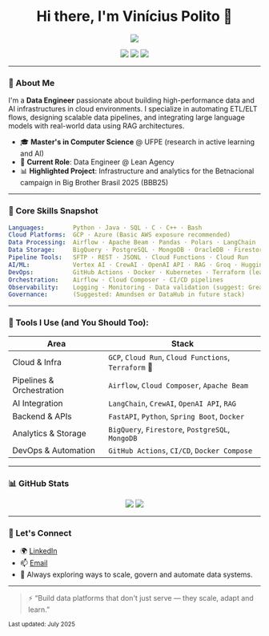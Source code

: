 <h1 align="center">Hi there, I'm Vinícius Polito 👋</h1>

<p align="center">
  <img src="https://readme-typing-svg.herokuapp.com?font=Fira+Code&duration=3000&pause=1000&center=true&vCenter=true&width=435&lines=Data+Engineer+%7C+Cloud+Architect"/>
</p>

<p align="center">
  <a href="https://www.linkedin.com/in/viniciusbarpo/"><img src="https://img.shields.io/badge/LinkedIn-blue?style=for-the-badge&logo=linkedin"/></a>
  <a href="mailto:vini.barpo@gmail.com"><img src="https://img.shields.io/badge/Email-D14836?style=for-the-badge&logo=gmail&logoColor=white"/></a>
  <img src="https://komarev.com/ghpvc/?username=viniciusbarpo&style=for-the-badge"/>
</p>

---

### 🚀 About Me

I'm a **Data Engineer** passionate about building high-performance data and AI infrastructures in cloud environments. I specialize in automating ETL/ELT flows, designing scalable data pipelines, and integrating large language models with real-world data using RAG architectures.

- 🎓 **Master's in Computer Science** @ UFPE (research in active learning and AI)
- 💼 **Current Role**: Data Engineer @ Lean Agency
- 📊 **Highlighted Project**: Infrastructure and analytics for the Betnacional campaign in Big Brother Brasil 2025 (BBB25)

---

### 🧠 Core Skills Snapshot

```yaml
Languages:        Python · Java · SQL · C · C++ · Bash
Cloud Platforms:  GCP · Azure (Basic AWS exposure recommended)
Data Processing:  Airflow · Apache Beam · Pandas · Polars · LangChain
Data Storage:     BigQuery · PostgreSQL · MongoDB · OracleDB · Firestore
Pipeline Tools:   SFTP · REST · JSONL · Cloud Functions · Cloud Run
AI/ML:            Vertex AI · CrewAI · OpenAI API · RAG · Groq · Hugging Face
DevOps:           GitHub Actions · Docker · Kubernetes · Terraform (learning)
Orchestration:    Airflow · Cloud Composer · CI/CD pipelines
Observability:    Logging · Monitoring · Data validation (suggest: Great Expectations)
Governance:       (Suggested: Amundsen or DataHub in future stack)
```

---

### 📁 Tools I Use (and You Should Too):

| Area | Stack |
|------|-------|
| Cloud & Infra | `GCP`, `Cloud Run`, `Cloud Functions`, `Terraform` 🚧 |
| Pipelines & Orchestration | `Airflow`, `Cloud Composer`, `Apache Beam` |
| AI Integration | `LangChain`, `CrewAI`, `OpenAI API`, `RAG` |
| Backend & APIs | `FastAPI`, `Python`, `Spring Boot`, `Docker` |
| Analytics & Storage | `BigQuery`, `Firestore`, `PostgreSQL`, `MongoDB` |
| DevOps & Automation | `GitHub Actions`, `CI/CD`, `Docker Compose` |

---

### 📊 GitHub Stats

<p align="center">
  <img src="https://github-readme-stats.vercel.app/api?username=ViniciusPolito&show_icons=true&theme=radical"/>
  <img src="https://github-readme-stats.vercel.app/api/top-langs/?username=ViniciusPolito&layout=compact&theme=radical"/>
</p>

---

### 🤝 Let's Connect

- 🌍 [LinkedIn](https://www.linkedin.com/in/viniciusbarpo/)
- 📫 [Email](mailto:vini.barpo@gmail.com)
- 🧭 Always exploring ways to scale, govern and automate data systems.

---

> ⚡ “Build data platforms that don't just serve — they scale, adapt and learn.”

<sub>Last updated: July 2025</sub>
